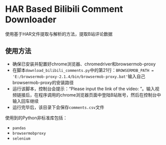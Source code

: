 # HAR Based Bilibili Comment Downloader

使用基于HAR文件提取与解析的方法，提取B站评论数据

## 使用方法

- 确保已安装并配置好chrome浏览器、chromedriver和browsermob-proxy
- 在脚本`download_bilibili_comments.py`中的第21行：`BROWSERMOB_PATH = 'E:/browsermob-proxy-2.1.4/bin/browsermob-proxy.bat'`输入自己browsermob-proxy的安装路径
- 运行该脚本，控制台会提示：“Please input the link of the video: ”。输入视频链接后，在程序调用的chrome浏览器页面中登陆B站账号，然后在控制台中输入回车继续
- 运行完毕后，该目录下会保存`comments.csv`文件

使用到的Python非标准库包括：

- `pandas`
- `browsermobproxy`
- `selenium`
